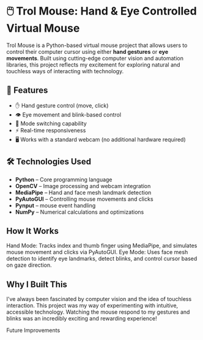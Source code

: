 # 🖱️ Trol Mouse: Hand & Eye Controlled Virtual Mouse

Trol Mouse is a Python-based virtual mouse project that allows users to control their computer cursor using either **hand gestures** or **eye movements**. Built using cutting-edge computer vision and automation libraries, this project reflects my excitement for exploring natural and touchless ways of interacting with technology.

## 🚀 Features

- ✋ Hand gesture control (move, click)
- 👁️ Eye movement and blink-based control
- 🎯 Mode switching capability
- ⚡ Real-time responsiveness
- 🖥️ Works with a standard webcam (no additional hardware required)

## 🛠️ Technologies Used

- **Python** – Core programming language
- **OpenCV** – Image processing and webcam integration
- **MediaPipe** – Hand and face mesh landmark detection
- **PyAutoGUI** – Controlling mouse movements and clicks
- **Pynput** – mouse event handling
- **NumPy** – Numerical calculations and optimizations

## How It Works

Hand Mode: Tracks index and thumb finger using MediaPipe, and simulates mouse movement and clicks via PyAutoGUI.
Eye Mode: Uses face mesh detection to identify eye landmarks, detect blinks, and control cursor based on gaze direction.

## Why I Built This

I've always been fascinated by computer vision and the idea of touchless interaction. This project was my way of experimenting with intuitive, accessible technology. Watching the mouse respond to my gestures and blinks was an incredibly exciting and rewarding experience!

Future Improvements

    
